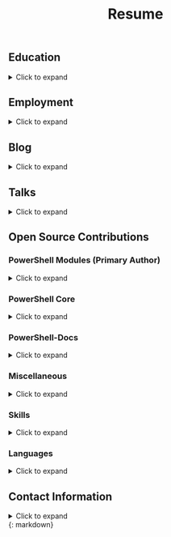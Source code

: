 ﻿---
layout: post
title: Resume
permalink: /resume/
---

## Education

<details markdown><summary>Click to expand</summary>

  - [Southern Cross University](https://www.scu.edu.au/), Brisbane, Australia
    - Duration: February 2013 - August 2015
    - Degrees Pursued: Bachelor of Information Technology; Bachelor of Contemporary Music
    - Partially-Completed
    - (Include estimate of credits completed, if you remember)

  - [Ballina High School](https://ballina-h.schools.nsw.gov.au/), Ballina, Australia
    - Duration: January 2008 - October 2012
    - Degree Completed: Higher School Certificate

</details>

## Employment

<details markdown><summary>Click to expand</summary>

  - [Heritage Carpet & Tile](http://www.heritageflooring.com/)
  - Duration: May 2017 - Present
  - Position: IT (Helpdesk) / Specialties Temp
  - Summary: Include brief summary of job duties, and skills employed

  - [Australia Post](https://auspost.com.au/)
  - Duration: September 2015 - March 2016
  - Position: IT (Helpdesk) / Specialties Temp
  - Summary: Include brief summary of job duties, and skills employed

</details>

## Blog

<details markdown><summary>Click to expand</summary>

  - [Clear-Script Blog](http://joel.pwsh.ca/)
  - Include description of topics covered, number and frequency of posts

</details>

## Talks

<details markdown><summary>Click to expand</summary>

  - [Tour of the PowerShell Language Tokenizer](https://www.youtube.com/watch?v=PxwHElPtD-0&t=627s)
  - [PowerScripting Podcast #323](https://powershell.org/2019/03/episode-323-powerscripting-podcast-joel-sallow/)
  - PowerShell PowerHour Lightning Talks
  - [#2 - Learning PowerShell with PSKoans](https://youtu.be/3Yq4sVWJrWo?t=54m)
  - [#5 - Getting Started with Contributing to PowerShell Core](https://youtu.be/kt-nrHbgTns?t=1h5m8s)

</details>

## Open Source Contributions

### PowerShell Modules (Primary Author)

<details markdown><summary>Click to expand</summary>

    - [PSKoans](https://www.powershellgallery.com/packages/PSKoans/0.42.2)
    - An introduction-to-PowerShell module modelled after [F# Koans](https://github.com/ChrisMarinos/FSharpKoans). The Koans are a set of intentional contradictions that give the user a guided path through which they can learn the basic concepts and constructs that make up PowerShell, and how best to work with them to continually learn more
    - 2,031 Downloads from PowerShell Gallery; 700 commits
    - [PSWordCloud](https://www.powershellgallery.com/packages/PSWordCloud/2.1.0)
    - A module that ingests source text (be it scripts, repositories or other documents), and outputs word clouds depicting the frequesncy of word use. Originally written in PowerShell, and later in C#.
    - 259 Downloads from PowerShell Gallery; 75 commits

</details>

### PowerShell Core

<details markdown><summary>Click to expand</summary>

  - [Fix Write-Output -NoEnumerate](https://github.com/PowerShell/PowerShell/pull/9069)
  - [Fix Casting Conversions for Suffixed Numeric Strings](https://github.com/PowerShell/PowerShell/pull/8681)
  - [Add Tests for ConfirmImpact Ratings](https://github.com/PowerShell/PowerShell/pull/8214)
  - [Fix Reported ConfirmImpact when SupportsShouldProcess = false](https://github.com/PowerShell/PowerShell/pull/8209)
  - [Test-Path: Avoid Unnecessary Errors](https://github.com/PowerShell/PowerShell/pull/8080)
  - [Add Type Inference for `$_`/`$PSItem` in Catch Blocks](https://github.com/PowerShell/PowerShell/pull/8020)
  - [Add Support for Native Binary Parsing](https://github.com/PowerShell/PowerShell/pull/7993)
  - [Add Support for Byte-type Numeric Literals](https://github.com/PowerShell/PowerShell/pull/7901)
  - [Add C#-style Numeric Literals and Type Accelerators](https://github.com/PowerShell/PowerShell/pull/7813)
  - Code Cleanup [(1)](https://github.com/PowerShell/PowerShell/pull/9074) [(2)](https://github.com/PowerShell/PowerShell/pull/9021) [(3)](https://github.com/PowerShell/PowerShell/pull/8683)

</details>

### PowerShell-Docs

<details markdown><summary>Click to expand</summary>

  - [Add -Scope Information for Update-Help](https://github.com/MicrosoftDocs/PowerShell-Docs/pull/3527)
  - [Fix Get-Member -InputObject Example](https://github.com/MicrosoftDocs/PowerShell-Docs/pull/3373)

</details>

### Miscellaneous

<details markdown><summary>Click to expand</summary>

  - SkiaSharp
    - [SKRegion Improvements](https://github.com/mono/SkiaSharp/pull/788)
  - BuildHelpers
    - [Fix Alias Exports](https://github.com/RamblingCookieMonster/BuildHelpers/pull/93)
  - MyTasks
    - [Refactor Tests](https://github.com/jdhitsolutions/MyTasks/pull/34)
  - PSSysadminToolkit
    - [Refactor Get-UserProfileSize](https://github.com/steviecoaster/PSSysadminToolkit/pull/39)
    - [Refactor Get-MappedDrive](https://github.com/steviecoaster/PSSysadminToolkit/pull/34)
    - [Refactor Get-Handle](https://github.com/steviecoaster/PSSysadminToolkit/pull/32)
    - [Refactor Find-Service](https://github.com/steviecoaster/PSSysadminToolkit/pull/31)
    - [Review/Refactor Get-ComputerFromOU](https://github.com/steviecoaster/PSSysadminToolkit/pull/21)
  - Pester
    - [Use List\<T\> for Building Collections](https://github.com/pester/Pester/pull/1144)
  - PowerShellPracticeAndStyle
    - [Updates to Code Layout and Formatting](https://github.com/PoshCode/PowerShellPracticeAndStyle/pull/115)

</details>

### Skills
<details markdown><summary>Click to expand</summary>

  - Problem Solving
  - PowerShell
  - C#
  - F#
  - Windows Server
  - Windows 7-10
  - HTML / CSS

</details>

### Languages

<details markdown><summary>Click to expand</summary>

  - Primarily English

</details>

## Contact Information

<details><summary>Click to expand</summary>

    | Type              | Contact                                                            |
    | :---------------- | :----------------------------------------------------------------- |
    | Email (Primary)   | sjsallow+joel@gmail.com                                            |
    | Email (Secondary) | joelpfrancis@gmail.com                                             |
    | Twitter           | [@vexx32](https://twitter.com/vexx32)                              |
    | LinkedIn          | [Joel Francis](https://www.linkedin.com/in/joel-francis-356539128) |

    ### Location

    I am currently located in South Florida. I am more than open to remote-based opportunities, but I am unable to relocate very far from where I currently reside, between Ft. Lauderdale and West Palm Beach area.
</details>
{: markdown}
